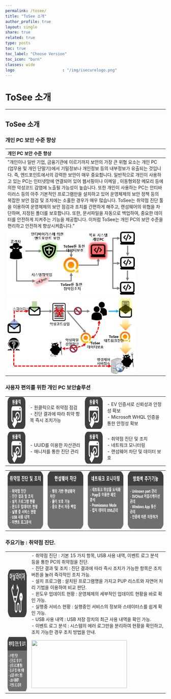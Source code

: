 ```yaml
---
permalink: /tosee/
title: "ToSee 소개"
author_profile: true
layout: single
share: true
related: true
type: posts
toc: true  
toc_label: "Choose Version"
toc_icon: "burn"
classes: wide
logo                     : "/img/isecurelogo.png"
---
```


# ToSee 소개
----
## ToSee 소개

### 개인 PC 보안 수준 향상

|  개인 PC 보안 수준 향상  | 
|  :-----------------------  |
| "개인이나 일반 기업, 금융기관에 이르기까지 보안의 가장 큰 위협 요소는 개인 PC (업무용 및 개인 단말기)에서 기밀정보나 개인정보 등의 내부정보가 유출되는 것입니다.  즉, 엔드포인트에서의 강력한 보안이 매우 중요합니다. 일반적으로 개인이 사용하고 있는 PC는 인터넷망에 연결되어 있어 웹서핑이나 이메일 , 이동형외장 메모리 등에 의한  악성코드 감염에 노출될 가능성이 높습니다.  또한 개인이 사용하는 PC는 안티바이러스 등의 아주 기본적인 프로그램만을 설치하고 있어 운영체제의 보안 정책 등의 복잡한 보안 점검 및 조치에는 소홀한 경우가 매우 많습니다.  ToSee는 취약점 진단 툴을 이용하여 운영체제의 보안 점검과 조치를 간편하게 해주고, 랜섬웨어의 위협을 차단하며, 지정된 폴더를 보호합니다. 또한, 문서파일을 자동으로 백업하여, 중요한 데이터를 안전하게 지켜주는 기능을 제공합니다. 이처럼 ToSee는 개인 PC의 보안 수준을 편리하고 안전하게 향상시켜줍니다."  |
| <img src="/img/pic01.png" width="400px" height="204px" title="취약점 진단과 데이터보호기능을 통한 시스템 보안" alt="pic01" />   <img src="/img/pic02.png"  width="400px" height="242px" title="네트워크모니터링을 통한 외부 유출 감지" alt="pic02"> |

### 사용자 편의를 위한 개인 PC 보안솔루션

|||||
|-----|-----|-----|-----|
| <img src="/img/pic_one.png" width="100px" height="100px" /> | - 원클릭으로 취약점 점검 <br> - 진단 결과에 따라 취약 항목 즉시 조치가능 |<img src="/img/pic_one.png" width="100px" height="100px"/>| - EV 인증서로 신뢰성과 안정성 확보  <br> - Microsoft WHQL  인증을 통한 안정성 확보 |
| <img src="/img/pic_one.png" width="100px" height="100px"/> | - UUID를 이용한 자산관리 <br> - 매니저를 통한 진단 관리 | <img src="/img/pic_one.png" width="100px" height="100px"/> | - 취약점 진단 및 조치 <br> - 네트워크 모니터링 <br> - 랜섬웨어 차단 및 데이터 보호 |

|||||
|-----|-----|-----|-----|
| <img src="/img/pic_u01.png" width="180px" height="180px"/> | <img src="/img/pic_u02.png" width="180px" height="180px"/> | <img src="/img/pic_u03.png" width="180px" height="180px"/> | <img src="/img/pic_u04.png" width="180px" height="180px"/> |


### 주요기능 : 취약점 진단.

|||
|-----|-----|
| <img src="/img/pic_btn01.png" width="150px" height="150px"/> | - 취약점 진단 : 기본 15 가지 항목, USB 사용 내역, 이벤트 로그 분석 등을 통한 PC의 취약점을 진단. <br> - 진단 결과 및 조치 : 진단 결과에 따라 즉시 조치가 가능한 항목은 조치 버튼을 눌러 즉각적인 조치 가능. <br> - 설치 프로그램 : 설치된 프로그램명을 가지고 PUP 리스트와 자연어 처리 기법을 이용하여 비교 판단. <br> - 윈도우 업데이트 현황 : 운영체제의 세부적인 업데이트 현황을 바로 확인 가능. <br> - 실행중 서비스 현황 : 실행중인 서비스의 정보와 스테이터스를 쉽게 확인 가능. <br> - USB 사용 내역 : USB 저장 장치의 최근 사용 내역을 확인 가능. <br> - 이벤트 로그 분석 : 시스템의 에러 로그만을 분리하여 현황을 확인하고, 조치 가능한 경우 조치 방법을 안내. |
| <img src="/img/pic_L01.png" width="170px" height="170px"/> | <img src="/img/screen01.png" width="300px" height="150px"/> |

